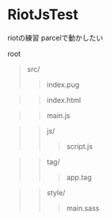 # RiotJsTest
riotの練習
parcelで動かしたい

root
>src/
>>index.pug

>>index.html 

>>main.js

>>js/
>>>script.js

>>tag/
>>>app.tag

>>style/
>>>main.sass
